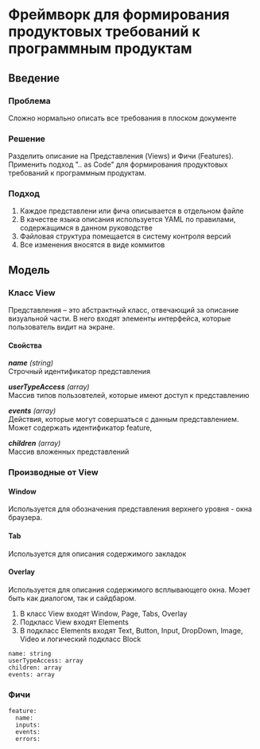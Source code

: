 # Фреймворк для формирования продуктовых требований к программным продуктам
## Введение
### Проблема
Сложно нормально описать все требования в плоском документе 
### Решение
Разделить описание на Представления (Views) и Фичи (Features). Применить подход ".. as Code" для формирования продуктовых требований к программным продуктам.
### Подход
1. Каждое представлени или фича описывается в отдельном файле
2. В качестве языка описания используется YAML по правилами, содержащимся в данном руководстве
3. Файловая структура помещается в систему контроля версий
4. Все изменения вносятся в виде коммитов
## Модель
### Класс View
Представления – это абстрактный класс, отвечающий за описание визуальной части. В него входят элементы интерфейса, которые пользователь видит на экране.
#### Свойства
_**name** (string)_  
Строчный идентификатор представления  
  
_**userTypeAccess** (array)_  
Массив типов пользовтелей, которые имеют доступ к представлению  
  
_**events** (array)_  
Действия, которые могут совершаться с данным представлением. Может содержать  идентификатор feature,  
  
_**children** (array)_  
Массив вложенных представлений  

### Производные от View
#### Window 
Используется для обозначения представления верхнего уровня - окна браузера.
#### Tab
Используется для описания содержимого закладок
#### Overlay
Используется для описания содержимого всплывающего окна. Моэет быть как диалогом, так и сайдбаром.



1. В класс View входят Window, Page, Tabs, Overlay
2. Подкласс View входят Elements
3. В подкласс Elements входят Text, Button, Input, DropDown, Image, Video и логический подкласс Block
~~~
name: string
userTypeAccess: array
children: array
events: array
~~~
### Фичи
~~~
feature:
  name: 
  inputs:
  events:
  errors:
~~~
